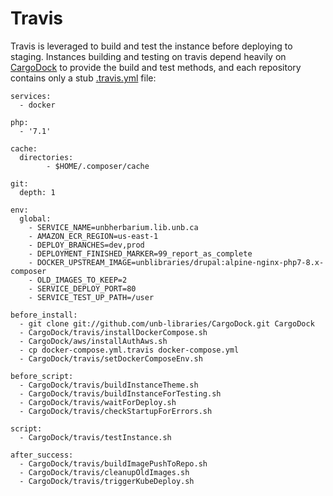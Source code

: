 # Travis
Travis is leveraged to build and test the instance before deploying to staging. Instances building and testing on travis depend heavily on [CargoDock](CargoDock.md) to provide the build and test methods, and each repository contains only a stub [.travis.yml](https://raw.githubusercontent.com/unb-libraries/unbherbarium.lib.unb.ca/dev/.travis.yml) file:

```
services:
  - docker

php:
  - '7.1'

cache:
  directories:
        - $HOME/.composer/cache

git:
  depth: 1

env:
  global:
    - SERVICE_NAME=unbherbarium.lib.unb.ca
    - AMAZON_ECR_REGION=us-east-1
    - DEPLOY_BRANCHES=dev,prod
    - DEPLOYMENT_FINISHED_MARKER=99_report_as_complete
    - DOCKER_UPSTREAM_IMAGE=unblibraries/drupal:alpine-nginx-php7-8.x-composer
    - OLD_IMAGES_TO_KEEP=2
    - SERVICE_DEPLOY_PORT=80
    - SERVICE_TEST_UP_PATH=/user

before_install:
  - git clone git://github.com/unb-libraries/CargoDock.git CargoDock
  - CargoDock/travis/installDockerCompose.sh
  - CargoDock/aws/installAuthAws.sh
  - cp docker-compose.yml.travis docker-compose.yml
  - CargoDock/travis/setDockerComposeEnv.sh

before_script:
  - CargoDock/travis/buildInstanceTheme.sh
  - CargoDock/travis/buildInstanceForTesting.sh
  - CargoDock/travis/waitForDeploy.sh
  - CargoDock/travis/checkStartupForErrors.sh

script:
  - CargoDock/travis/testInstance.sh

after_success:
  - CargoDock/travis/buildImagePushToRepo.sh
  - CargoDock/travis/cleanupOldImages.sh
  - CargoDock/travis/triggerKubeDeploy.sh
```
